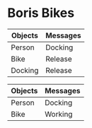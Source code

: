 # Boris Bikes

| Objects | Messages |
| ------- | -------- |
| Person  | Docking  |
| Bike    | Release  |
| Docking | Release  |

| Objects | Messages |
| ------- | -------- |
| Person  | Docking  |
| Bike    | Working  |
